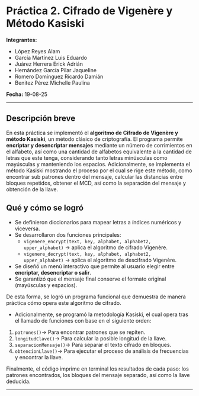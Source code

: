 # Práctica 2. Cifrado de Vigenère y Método Kasiski

**Integrantes:**
- López Reyes Alam  
- García Martínez Luis Eduardo  
- Juárez Herrera Erick Adrián  
- Hernández García Pilar Jaqueline
- Romero Domínguez Ricardo Damián
- Benitez Pérez Michelle Paulina  

**Fecha:** 19-08-25  

---

## Descripción breve

En esta práctica se implementó el **algoritmo de Cifrado de Vigenère y método Kasiski**, un método clásico de criptografía. El programa permite **encriptar y desencriptar mensajes** mediante un número de corrimientos en el alfabeto, así como una cantidad de alfabetos equivalente a la cantidad de letras que este tenga, considerando tanto letras minúsculas como mayúsculas y manteniendo los espacios. Adicionalmente, se implementa el método Kasiski mostrando el proceso por el cual se rige este método, como encontrar sub patrones dentro del mensaje, calcular las distancias entre bloques repetidos, obtener el MCD, así como la separación del mensaje y obtención de la llave.

## Qué y cómo se logró

- Se definieron diccionarios para mapear letras a índices numéricos y viceversa.  
- Se desarrollaron dos funciones principales:  
  - `vigenere_encrypt(text, key, alphabet, alphabet2, upper_alphabet)` → aplica el algoritmo de cifrado
  Vigenère.  
  - `vigenere_decrypt(text, key, alphabet, alphabet2, upper_alphabet)` → aplica el algoritmo de descifrado
  Vigenère.  
- Se diseñó un menú interactivo que permite al usuario elegir entre **encriptar, desencriptar o salir**.  
- Se garantizó que el mensaje final conserve el formato original (mayúsculas y espacios).

De esta forma, se logró un programa funcional que demuestra de manera práctica cómo opera este algoritmo de cifrado.

- Adicionalmente, se programó la metodología Kasiski, el cual opera tras el llamado de funciones con base 
en el siguiente orden:

1. `patrones()`→ Para encontrar patrones que se repiten.
2. `longitudClave()`→ Para calcular la posible longitud de la llave.
3. `separacionMensaje()`→ Para separar el texto cifrado en bloques.
4. `obtencionLlave()`→ Para ejecutar el proceso de análisis de frecuencias y encontrar la llave.

Finalmente, el código imprime en terminal los resultados de cada paso: los patrones encontrados, los bloques
del mensaje separado, así como la llave deducida.

---
